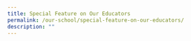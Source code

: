 ```yaml
---
title: Special Feature on Our Educators
permalink: /our-school/special-feature-on-our-educators/
description: ""
---
```

